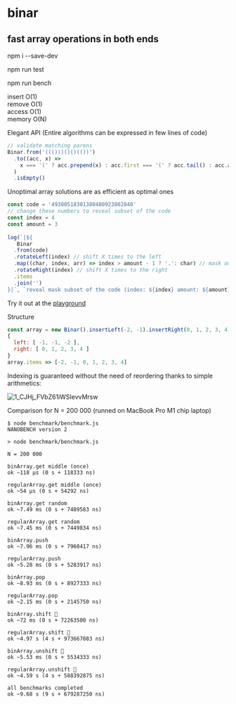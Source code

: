 # binar

## fast array operations in both ends

npm i --save-dev

npm run test

npm run bench

insert O(1)  
remove O(1)  
access O(1)  
memory O(N)

Elegant API (Entire algorithms can be expressed in few lines of code)

```js
// validate matching parens
Binar.from('((()))()()(())')
  .to((acc, x) =>
    x === '(' ? acc.prepend(x) : acc.first === '(' ? acc.tail() : acc.append(x)
  )
  .isEmpty()
```
Unoptimal array solutions are as efficient as optimal ones
```js
const code = '49380518301380480923802840'
// change these numbers to reveal subset of the code
const index = 4
const amount = 3
   
log(`|${
   Binar
  .from(code)
  .rotateLeft(index) // shift X times to the left
  .map((char, index, arr) => index > amount - 1 ? '.': char) // mask out a portion of the code
  .rotateRight(index) // shift X times to the right
  .items
  .join('')
}|`, `reveal mask subset of the code (index: ${index} amount: ${amount})`)

```
Try it out at the [playground](https://at-290690.github.io/YavaScript/?g=AT-290690/9021bc9afd9420cb44d4db652cbff59c/raw/8a305d1dc3f56e424ed339e857b549ee7dd38595/BinaryArray.js)

Structure

```js
const array = new Binar().insertLeft(-2, -1).insertRight(0, 1, 2, 3, 4);
{
  left: [ -1, -1, -2 ],
  right: [ 0, 1, 2, 3, 4 ]
}
array.items => [-2, -1, 0, 1, 2, 3, 4]
```

Indexing is guaranteed without the need of reordering thanks to simple arithmetics:

![1_CJHj_FVbZ61iWSIevvMrsw](https://user-images.githubusercontent.com/88512646/189848001-5274f5bf-200d-46e3-80df-25c5718bfc4a.gif)

Comparison for N = 200 000 (runned on MacBook Pro M1 chip laptop)

```
$ node benchmark/benchmark.js
NANOBENCH version 2

> node benchmark/benchmark.js

N = 200 000

binArray.get middle (once)
ok ~118 μs (0 s + 118333 ns)

regularArray.get middle (once)
ok ~54 μs (0 s + 54292 ns)

binArray.get random
ok ~7.49 ms (0 s + 7489583 ns)

regularArray.get random
ok ~7.45 ms (0 s + 7449834 ns)

binArray.push
ok ~7.96 ms (0 s + 7960417 ns)

regularArray.push
ok ~5.28 ms (0 s + 5283917 ns)

binArray.pop
ok ~8.93 ms (0 s + 8927333 ns)

regularArray.pop
ok ~2.15 ms (0 s + 2145750 ns)

binArray.shift 🚀
ok ~72 ms (0 s + 72263500 ns)

regularArray.shift 🐌
ok ~4.97 s (4 s + 973667083 ns)

binArray.unshift 🚀
ok ~5.53 ms (0 s + 5534333 ns)

regularArray.unshift 🐌
ok ~4.59 s (4 s + 588392875 ns)

all benchmarks completed
ok ~9.68 s (9 s + 679287250 ns)
```
